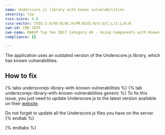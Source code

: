 ```yaml
---
name: Underscore.js library with known vulnerabilities
severity: low
cvss-score: 4.8
cvss-vector: CVSS:3.0/AV:N/AC:H/PR:N/UI:N/S:U/C:L/I:L/A:N
cwe-id: CWE-1035
cwe-name: OWASP Top Ten 2017 Category A9 - Using Components with Known Vulnerabilities
compliance: {}

---            
```


The application uses an outdated version of the Underscore.js library, which has known vulnerabilities.

## How to fix

{% tabs underscorejs-library-with-known-vulnerabilities %}
{% tab underscorejs-library-with-known-vulnerabilities generic %}
To fix this issue, you just need to update Underscore.js to the latest version available on their [website](https://underscorejs.org/).

Do not forget to update all the Underscore.js files you have on the server.
{% endtab %}

{% endtabs %}
